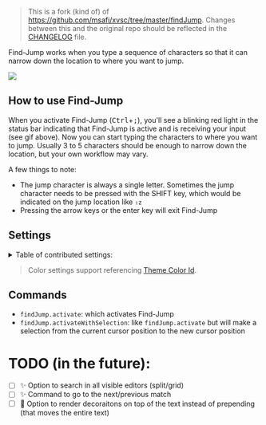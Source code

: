 > This is a fork (kind of) of https://github.com/msafi/xvsc/tree/master/findJump. Changes between this and the original repo should be reflected in the [CHANGELOG](https://github.com/usernamehw/vscode-find-jump/blob/master/CHANGELOG.md) file.

Find-Jump works when you type a sequence of characters so that it can narrow down the location to where you want to jump.

<!-- ![](https://raw.githubusercontent.com/usernamehw/vscode-find-jump/master/img/demo.gif) -->
![](https://raw.githubusercontent.com/msafi/xvsc/master/findJump/demoFiles/demo.gif)

## How to use Find-Jump

When you activate Find-Jump (<kbd>Ctrl</kbd>+<kbd>;</kbd>), you'll see a blinking red light in the status bar indicating that Find-Jump is active and is receiving your input (see gif above). Now you can start typing the characters to where you want to jump. Usually 3 to 5 characters should be enough to narrow down the location, but your own workflow may vary.

A few things to note:

* The jump character is always a single letter. Sometimes the jump character needs to be pressed with the SHIFT key, which would be indicated on the jump location like `⇧z`
* Pressing the arrow keys or the enter key will exit Find-Jump

## Settings

<details>

<summary> Table of contributed settings:</summary>

| Name | Default | Description |
| --- | --- | --- |
| findJump.letterBackground | #4169E1 | Background color of the extension's main decoration: letter to jump. |
| findJump.letterForeground | #ffffff | Color of the extension's main decoration: letter to jump. |
| findJump.matchBackground | editor.wordHighlightBackground | |
| findJump.matchForeground | | |
| findJump.overviewRulerMatchForeground | #4169E1 | Color of the matches in the scrollbar area. |
| findJump.light | | Overwrite colors for light themes. |
| findJump.jumpChars | jfdksa;wibceghlmnopqrtuvxyz<br>JFDKSABCEGHILMNOPQRTUVWXYZ | Use custom alphabet for jump chars. The order is important. Default value is assigned with qwerty keyboard in mind with home row keys `A S D F J K l ;` put in front. Old alphabet: `abcdefghijklmnopqrstuvwxyzABCDEFGHIJKLMNOPQRSTUVWXYZ`. |
| findJump.excludeNextChars | **3** | |
| findJump.jumpCursorPosition | start | Place where to jump cursor: before searching range or after. |
| findJump.onlyVisibleRanges | **true** | When enabled - will search only in visible text in editor. |
| findJump.dimWhenActive | **false** | When enabled - will show code as grayscale to see matches more easily. (copied from [another fork](https://marketplace.visualstudio.com/items?itemName=si3792.xray-jump)) |

</details>

> Color settings support referencing [Theme Color Id](https://code.visualstudio.com/api/references/theme-color).

## Commands

- `findJump.activate`: which activates Find-Jump
- `findJump.activateWithSelection`: like `findJump.activate` but will make a selection from the current cursor position to the new cursor position

# TODO (in the future):

- [ ] ✨ Option to search in all visible editors (split/grid)
- [ ] ✨ Command to go to the next/previous match
- [ ] 🐎 Option to render decoraitons on top of the text instead of prepending (that moves the entire text)